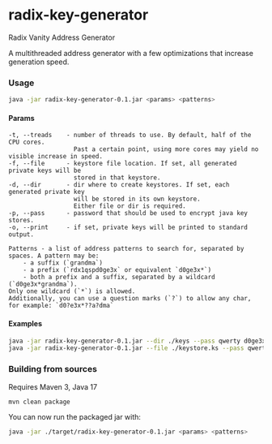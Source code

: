 # radix-key-generator
Radix Vanity Address Generator

A multithreaded address generator with a few optimizations that increase generation speed.

### Usage
```bash
java -jar radix-key-generator-0.1.jar <params> <patterns>
```
#### Params
    -t, --treads    - number of threads to use. By default, half of the CPU cores.
                      Past a certain point, using more cores may yield no visible increase in speed.
    -f, --file      - keystore file location. If set, all generated private keys will be
                      stored in that keystore.
    -d, --dir       - dir where to create keystores. If set, each generated private key
                      will be stored in its own keystore.
                      Either file or dir is required.
    -p, --pass      - password that should be used to encrypt java key stores.
    -o, --print     - if set, private keys will be printed to standard output.

    Patterns - a list of address patterns to search for, separated by spaces. A pattern may be:
        - a suffix (`grandma`)
        - a prefix (`rdx1qspd0ge3x` or equivalent `d0ge3x*`)
        - both a prefix and a suffix, separated by a wildcard (`d0ge3x*grandma`).
    Only one wildcard (`*`) is allowed.
    Additionally, you can use a question marks (`?`) to allow any char, for example: `d0?e3x*??a?dma`
                                
#### Examples
```bash
java -jar radix-key-generator-0.1.jar --dir ./keys --pass qwerty d0ge3x* *d0ge3x grandma
java -jar radix-key-generator-0.1.jar --file ./keystore.ks --pass qwerty -t 1 --print d0ge3x* *d0ge3x grandma
```


### Building from sources
Requires Maven 3, Java 17

```bash
mvn clean package
```

You can now run the packaged jar with:
```bash
java -jar ./target/radix-key-generator-0.1.jar <params> <patterns>
```
